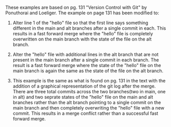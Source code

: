 These examples are based on pg. 131 "Version Control with Git" by Ponuthorai and Loeliger. The example on page 131 has been modified to:

1) Alter line 1 of the "hello" file so that the first line says something different in the main and alt branches after a single commit in each. This results in a fast forward merge where the "hello" file is completely overwritten on the main branch with the state of the file on the alt branch. 

2) Alter the "hello" file with additional lines in the alt branch that are not present in the main branch after a single commit in each branch. The result is a fast forward merge where the state of the "hello" file on the main branch is again the same as the state of the file on the alt branch. 

3) This example is the same as what is found on pg. 131 in the text with the addition of a graphical representation of the git log after the merge. There are three total commits across the two branches(two in main, one in alt) and two seprate states of the "hello" file on the main and alt branches rather than the alt branch pointing to a single commit on the main branch and then completely overwriting the "hello" file with a new commit. This results in a merge conflict rather than a successful fast forward merge.

